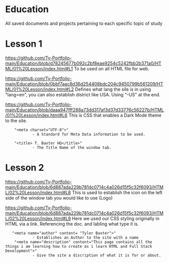 # Education
All saved documents and projects pertaining to each specific topic of study

# Lesson 1
https://github.com/Ty-Portfolio-main/Education/blob/d78245677b092c2bf8eae9254c5242fbb2b371a0/HTML/01%20Lesson/index.html#L1
To be used on all HTML file for web.

https://github.com/Ty-Portfolio-main/Education/blob/0bbf7aac8d36d254408bdc204c9450799b561209/HTML/01%20Lesson/index.html#L2
Defines what lang the sile is in using "lang=en", you can also establish district like USA. Using "-US" at the end.

https://github.com/Ty-Portfolio-main/Education/blob/daaa947fff288a73dd317af3d37d33776c56227b/HTML/01%20Lesson/index.html#L6
This is CSS that enables a Dark Mode theme to the site.

        "<meta charset="UTF-8">" 
                - A Standard for Meta Data information to be used.

        "<title> T. Baxter HQ</title>" 
                - The Title Name of the window tab.
# Lesson 2
https://github.com/Ty-Portfolio-main/Education/blob/6d887ada229b781dc0714c4a026d15f5c32f6093/HTML/02%20Lesson/index.html#L8
This is used to establish the icon on the left side of the window tab you would like to use (Logo)

https://github.com/Ty-Portfolio-main/Education/blob/6d887ada229b781dc0714c4a026d15f5c32f6093/HTML/02%20Lesson/index.html#L9
Here we used our CSS styling originally in HTML via a link. Referencing the doc. and labling what type it is.

       "<meta name="author" content= "Tyler Baxter">"
                - Establishes an Author to the site with a name
        "<meta name="description" content="This page contains all the things i am learning how to create as i learn HTML and Full Stack Development">"
                - Give the site a discription of what it is for or about.



                
